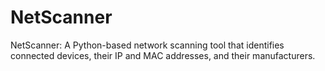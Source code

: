 # NetScanner
NetScanner: A Python-based network scanning tool that identifies connected devices, their IP and MAC addresses, and their manufacturers.
